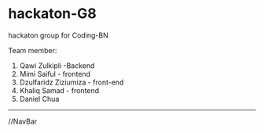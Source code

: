 # hackaton-G8
hackaton group for Coding-BN

Team member: 
1) Qawi Zulkipli -Backend
2) Mimi Saiful - frontend
3) Dzulfaridz Ziziumiza - front-end
4) Khaliq Samad - frontend
5) Daniel Chua

---------------------------------------------------------

//NavBar


</html>
<html>
  <head>
    <style>
      /* Style the navbar */
      .navbar {
        overflow: hidden;
        background-color: #333;
        font-family: Arial, Helvetica, sans-serif;
      }

      /* Navbar links */
      .navbar a {
        float: left;
        display: block;
        color: white;
        text-align: center;
        padding: 14px 16px;
        text-decoration: none;
      }

      /* Navbar search */
      .navbar form {
        float: right;
        margin-top: 10px;
        margin-right: 16px;
      }

      .navbar input[type=text] {
        padding: 6px;
        border: none;
        border-radius: 4px;
        margin-right: 10px;
      }

      .navbar button {
        background-color: #4CAF50;
        color: white;
        border: none;
        border-radius: 4px;
        cursor: pointer;
      }

      .navbar button:hover {
        background-color: #45a049;
      }
    </style>
  </head>
  <body>

    <div class="navbar">
      <a href="#">Home</a>
      <a href="#">Graph</a>
      <a href="#">Input</a>
      <a href="#">Comparison</a>
      <a href="#">About Us</a>
      

      <form>
        <input type="text" placeholder="Search...">
        <button type="submit">Go</button>
      </form>
    </div>

  </body>
</html>

------------------------------------------------
//Carousel


<!DOCTYPE html>
<html lang="en">
<head>
    <style>
        /* default stylings */
        * {
            box-sizing: border-box;
            margin: 0;
            padding: 0;
        }
  
        /* provides background color to body */
        body {
            background-color:black;
        }
  
        /* ----- container stylings: 
        -> centers the whole content of the page
        -> defines width and height for container ----- */
        .container {
            display: flex;
            flex-direction: column;
            justify-content: center;
            align-items: center;
            margin: auto;
            width: 800px;
            height: 500px;
        }
        /* ----- end of container stylings ----- */
  
        /* provides padding to main heading */
        .main-heading {
            color:#308d46;
            padding: 2rem 0 2rem 0;
        }
  
        .content {
            position: relative;
        }
  
        /* ----- carousel content stylings ----- */
        /* places the carousel content on center of the carousel */
        .carousel-content {
            position: absolute;
            /*to center the content horizontally and vertically*/
            top: 50%;
            left: 50%;
            transform: translate(-50%, -50%); 
            text-align: center;
            z-index: 50;
        }
        .carousel-heading {
            font-size: 3rem;
            color: #308d46;
            margin-bottom: 1rem;
        }
        /*----- end of carousel content stylings ----- */
  
        /* ----- slideshow stylings ----- */
        .slideshow {
            height: 70%;
            overflow: hidden; /* to hide slides in x-direction */
            position: relative;
        }
        /* wrapper which wraps all the slideshow images stylings */
        .slideshow-wrapper {
            display: flex;
            /* We give it width as 400% because we are making a 
               4 image carousel. If you want to make for example, 
               5 images carousel, then give width as 500%. */
            width: 400%;
            height: 100%;
            position: relative;
            /* you can change the animation settings from below */
            animation: slideshow 20s infinite;
         }
        /* define width and height for images*/
        .slide {
            width: 100%;
            height: 100%;
        }
        .slide-img {
            width: 100%;
            height: 100%;
            object-fit: cover; 
        }
        /* @keyframes are used to provide animations
           We make these settings for 4 image carousel.
           Make modification according to your needs. */
        @keyframes slideshow {
            0%  { left: 0; }
            10% { left: 0; }
            15% { left: -100%; }
            25% { left: -100%; }
            30% { left: -200%; }
            40% { left: -200%; }
            45% { left: -300%; }
            55% { left: -300%; }
            60% { left: -200%; }
            70% { left: -200%; }
            75% { left: -100%; }
            85% { left: -100%; }
            90% { left: 0%; }
        }
        /* ----- end of slideshow stylings ----- */
  
        /* ----- carousel control buttons stylings ----- */
        .slide-btn {
            background-color: #bbb;
            border-radius: 50%;
            border: .2rem solid green;
            width: 1.2rem;
            height: 1.2rem;
            outline: none;
            cursor: pointer;
            /* stylings for positioning the buttons at
               the bottom of the carousel */
            position: absolute;
            bottom: 3%;
            left: 50%;
            transform: translateX(-50%);
            z-index: 70;
        }
        /* As we provide position as absolute, 
        the buttons places one over the other. 
        So, we have to place them individually
        at their correct positions. */
        .slide-btn-1 {
            left: 45%;
        }
        .slide-btn-2 {
            left: 50%;
        }
        .slide-btn-3 {
            left: 55%;
        }
        .slide-btn-4 {
            left: 60%;
        }
        /* When we focus on the particular button, 
        the animation stops to that particular image 
        to which the button is associated. */
        .slide-btn-1:focus~.slideshow-wrapper {
            animation: none;
            left: 0;
        }
        .slide-btn-2:focus~.slideshow-wrapper {
            animation: none;
            left: -100%;
        }
        .slide-btn-3:focus~.slideshow-wrapper {
            animation: none;
            left: -200%;
        }
        .slide-btn-4:focus~.slideshow-wrapper {
            animation: none;
            left: -300%;
        }
        /* when we focus on the button, the background color changes */
        .slide-btn:focus {
            background-color: #308d46;
        }
        /* ----- end of carousel control buttons stylings ----- */
    </style>
    </head>
<body>
   
   
    <div class="container">
        <h1 class="main-heading">Finance App</h1>
        <div class="content">
            <!-- The content which is placed at the center of the carousel -->
            <div class="carousel-content">
                <!-- <h1 class="carousel-heading">
                    $$$
                </h1>
                <h3>Ca$h</h3> -->
            </div>
            <div class="slideshow">
                <!-- carousel control buttons -->
                <button class="slide-btn slide-btn-1"></button>
                <button class="slide-btn slide-btn-2"></button>
                <button class="slide-btn slide-btn-3"></button>
                <button class="slide-btn slide-btn-4"></button>
                <!-- carousel wrapper which contains all images -->
                <div class="slideshow-wrapper">
                    <div class="slide">
                        <img class="slide-img"
                            src=
"https://th.bing.com/th/id/R.0c4c38d8c192fd1cda158fea1bb9f176?rik=HFBEqsMtal59mQ&pid=ImgRaw&r=0" alt="image 1">
                    </div>
                    <div class="slide">
                        <img class="slide-img"
                            src=
"https://th.bing.com/th/id/R.f00b1fdce66a677a444f678b53dbef7e?rik=dv1NLUmMCsET4g&pid=ImgRaw&r=0" alt="image 2">
                    </div>
                    <div class="slide">
                        <img class="slide-img" src=
"https://th.bing.com/th/id/R.639b2c4816f44634f873df6bdb3e8e3b?rik=PQHdjXtE8Y789Q&riu=http%3a%2f%2fcarleton.ca%2ffinancialservices%2fwp-content%2fuploads%2ffs-banner.jpg&ehk=C8drAsOlHIsbe7UmchyJHRgeE3bVZfTlY0a8GYSrBVQ%3d&risl=&pid=ImgRaw&r=0" alt="image 3">
                    </div>
                    <div class="slide">
                        <img class="slide-img" src=
"https://www.surrey.ac.uk/sites/default/files/styles/banner_image_1500x470/public/2018-02/economics-and-finance-banner-image.jpg?itok=Fq_kxmXu" alt="image 4">
                    </div>
                </div>
            </div>
        </div>
    </div>
</body>
</html>


-----------------------------------------------
//comparison page

<!DOCTYPE html>
<html lang="en">

<head>
    <meta charset="UTF-8">
    <meta http-equiv="X-UA-Compatible" content="IE=edge">
    <meta name="viewport" content="width=device-width, initial-scale=1.0">
    <title>Document</title>
    <link rel="stylesheet" href="../css/comparison.css">
</head>

<body>
    <div class="navbar">
        <a href="#" class="href">Home</a>
        <a href="#" class="href">Graph</a>
        <a href="#" class="href">Input</a>
        <a href="#" class="href">Comparison</a>
        <a href="#" class="href">About us</a>
        <form action=""><input type="text" placeholder="Search..."><button type="submit" class="submit">Go</button>
        </form>
    </div>

    <!-- <h2 class="page-header">Comparison</h2> -->

    <div class="wrapper">
        <div class="searchitem">
            <form action="" class="form">
                <input type="text" class="searchinput" placeholder="Search" autocomplete="off" onkeyup="search()">
                <button class="submit" type="submit" placehodler="Search">Search</button>
            </form>
        </div>

        <div class="table">
            <table>
                <thead>
                    <tr>
                        <th>Item</th>
                        <th>Price</th>
                        <th>Location</th>
                    </tr>
                </thead>
                <tbody>
                    <tr></tr>
                </tbody>
            </table>
        </div>
    </div> 
</body>

</html>

//comparison.css

@import url('https://fonts.googleapis.com/css2?family=Caladea:ital,wght@0,400;0,700;1,400;1,700&display=swap');

* {
    margin: 0;
    padding: 0;
    font-size: 20px;
    font-family: 'Caladea' serif;
}

/* navbar */
.navbar {
    overflow: hidden;
    background-color: #1f2833;
    font-family: Arial, Helvetica, sans-serif;
}

.navbar a {
    color: #45a29e;
    float: left;
    display: block;
    text-align: center;
    padding: 14px 16px;
    text-decoration: none;
    font-size: smaller;
}

.navbar form {
    float: right;
    margin-top: 10px;
    margin-right: 16px;
}

.navbar input[type=text] {
    padding: 6px;
    border: none;
    border-radius: 4px;
    margin-right: 10px;
}

.navbar button {
    background-color: #45a29e;
    color: #fff;
    border: none;
    border-radius: 4px;
    cursor: pointer;
}

.navbar button:hover {
    background-color: #45a049;
}

/* background */
body {
    background: linear-gradient(0deg, rgba(11, 12, 16, 0.95), rgba(11, 12, 16, 0.95)), url(../images/background.jpeg);
    justify-content: left;
    position:relative;
}

/* search/filter bar */

.searchitem {
    display: flex;
    position: absolute;
    transform: translate(-12.9%, -90%);
    
}

.form {
    display: flex;
    padding: 40px;
    gap: 20px;
    margin-left: 100 auto;
}

.searchinput {
    font-size: small;
    height: 30px;
}

button.submit {
    font-size: 15px;
    padding: 4px;
}

/* table */

.wrapper {
    display: flex;
    flex-direction: column;
    justify-content: left;
    align-items: left;
    width: 85%;
    background-color: fff;
    min-height: 300px;
    margin: 0 auto;
    border: 1px solid #ccc;
    position: absolute;
    transform: translate(9%, 30%);
}

table {
    width: 100%;
    border: 1px solid #ccc;
    border-collapse: collapse;

}

thead {
    background-color: #f5f5f5;
    color: aqua;

}

td, th {
    border: 1px solid #ccc;
    padding: 5px;
    text-align: center;
    color: #45a29e;

}

---------------------------------
UPDATED--
----

//LOGINPAGE
////HTML
<!DOCTYPE html>
<html lang="en">

<head>
	<meta charset="UTF-8">
	<meta http-equiv="X-UA-Compatible" content="IE=edge">
	<meta name="viewport" content="width=device-width, initial-scale=1.0">
	<title>Document</title>
	<link rel="stylesheet" href="../css/Loginpage.css" class="stylesheet">
</head>

<body>
	<!-- <h3 class="title">App Name</h3> -->
	<div class="container">
		<div class="main">
			<input type="checkbox" id="chk" aria-hidden="true">

			<div class="login">
				<div class="errormessage" id="errormessage"></div>
				<form class="form" id="loginform">
					<label for="chk" aria-hidden="true" id="login">Login</label>
					<input class="input" type="text" name="username" placeholder="Username" id="username" required="">
					<input class="input" type="password" name="pswd" placeholder="Password" id="password" required="">
					<button id="btn">Log in</button>
				</form>
			</div>

			<div class="register">
				<form class="form" id="regform">
					<label for="chk" aria-hidden="true" id="register">Register</label>
					<input class="input" type="text" name="txt" placeholder="Username" required="" id="un">
					<input class="input" type="email" name="email" placeholder="Email" required="" id="email">
					<input class="input" type="password" name="pswd" placeholder="Password" required="" id="pw">
					<button>Register</button>
				</form>
			</div>
		</div>
	</div>
	<script src="../javascript/Loginpage.js"></script>
</body>
</html>

////CSS
@import url('https://fonts.googleapis.com/css2?family=Caladea:ital,wght@0,400;0,700;1,400;1,700&display=swap');

* {
    margin: 0;
    padding: 0;
    font-size: 20px
}

body {
    background: linear-gradient(0deg, rgba(11, 12, 16, 0.95), rgba(11, 12, 16, 0.95)), url(../images/background.jpeg); 
}

 /* .div {
    width: 100%;
    text-align: center;
}

.title {
    display: inline-flex;
    color: #66fcf1;
    font-weight: bold;

}  */

.container {
    display: flex;
    justify-content: center;
    align-items: center;
    height: 100vh;

}

.main {
    position: relative;
    display: flex;
    flex-direction: column;
    background-color: #1f2833;
    max-height: 480px;
    overflow: hidden;
    width: 400px;
    border-radius: 12px;
    box-shadow: 7px 7px 10px 3px #45a29e;
    
}

.form {
    display: flex;
    flex-direction: column;
    gap: 14px;
    padding: 3.65px;
    justify-content: center;
}

#chk {
    display: none;
}

.errormessage{
    color: red;
    font-size:10px;
    display: flex;
    justify-content: center;
    transform: translateY(1500%);
}
.login {
    position: relative;
    width: 100%;
    height: 100%;
}

.login label {
    margin: 24% 0 5%;
}

label {
    font-size: 2rem;
    justify-content: center;
    display: flex;
    font-weight: bold;
    cursor: pointer;
    transition: .5s ease-in-out;
    font-family: 'Caladea', serif;
}

#login {
    color: #66fcf1;
}

#register {
    color: #1f2833;
}

.input {
    width: 95%;
    height: 30px;
    padding: 10px;
    background-color: #e0dede;
    border: none;
    outline: none;
    border-radius: 3px;
    font-size: 14px;
}

.register {
    background: #66fcf1;
    border-radius: 20% / 5%;
    transform: translateY(5%);
    transition:.8s ease-in-out;
}

.register label {
    color: #66fcf1;
    transform: scale(.6); 
}

#chk:checked ~ .register {
    transform: translateY(-60%);
}

#chk:checked ~ .register label{
    transform:scale(1);
    margin: 10% 0 5%;
}

#chk:checked ~ .login label {
    transform: scale(.6);
    margin: 5% 0 5%;
}

.form button {
    width: 85%;
    height: 40px;
    margin: 12px auto 10%;
    color:#fff;
    background: #45a29e;
    font-size: 1rem;
    font-weight: bold;
    border: none;
    border-radius: 4px;
    cursor: pointer;
    transition: .2s ease-in;
    font-size: 15px;
}

.form button:hover {
    background-color: rgb(75,175,178);
}

////JS
const form = document.getElementById('loginform');
const usernameInput = document.getElementById('username');
const passwordInput = document.getElementById('password');
const errormessage = document.getElementById('errormessage');

console.log(usernameInput);
console.log(passwordInput);

form.addEventListener('submit', (e) => {
    e.preventDefault();

    const username = usernameInput.value;
    const password = passwordInput.value;

    if (!username || !password) {
        // alert('Please enter a username and password');
        errormessage.textContent = 'Please enter a username and password';
        return;
    };

    // login(username, password);
    if (username === 'user' && password === 'user') {
        window.location.href = '../pages/homepage.html';
    } else {
        // alert('Invalid Credentials');
        errormessage.textContent = 'Invalid Credentials';
        setTimeout(() => {
            errormessage.style.display = 'none';
        }, 2000);
        usernameInput.value='';
        passwordInput.value='';
    };
});

const regform = document.getElementById('regform');
const unInput = document.getElementById('un');
const pwInput = document.getElementById('pw');
const emailInput = document.getElementById('email');

regform.addEventListener('submit', (e) => {
    e.preventDefault();

    const username = unInput.value;
    const password = pwInput.value;
    const email = emailInput.value;

    if (!username || !password || !email) {
        alert('Please enter a username, password and email');
        return;
    };

    if (username === 'user' && password === 'user' && email === 'user@gmail.com') {
        window.location.href = '../pages/homepage.html';
    } else {
        alert('Invalid Credentials');
    };
});

------------------------------------------------------
//HOMEPAGE

////HTML
<!DOCTYPE html>
<html lang="en">

<head>
    <meta charset="UTF-8">
    <meta http-equiv="X-UA-Compatible" content="IE=edge">
    <meta name="viewport" content="width=device-width, initial-scale=1.0">
    <title>Document</title>
    <link rel="stylesheet" href="../css/homepage.css" class="stylesheet">
</head>

<body>
    <!-- navbar -->
    <div class="navbar">
        <a href="./homepage.html" class="href">Home</a>
        <a href="./graphpage.html" class="href">Graph</a>
        <a href="./inputpage.html" class="href">Input</a>
        <a href="./comparisonpage.html" class="href">Comparison</a>
        <a href="#" class="href">About us</a>
        <form action=""><input type="text" placeholder="Search..."><button type="submit" class="submit">Go</button>
        </form>
    </div>

    <!-- carousel -->
    <div class="container">
        <h1 class="main-heading main-heading--shadow" data-text="Finance App">Finance App</h1>
        <div class="content">
            <!-- The content which is placed at the center of the carousel -->
            <div class="carousel-content">
                <!-- <h1 class="carousel-heading">
                    $$$
                </h1>
                <h3>Ca$h</h3> -->
            </div>
            <div class="slideshow">
                <!-- carousel control buttons -->
                <button class="slide-btn slide-btn-1"></button>
                <button class="slide-btn slide-btn-2"></button>
                <button class="slide-btn slide-btn-3"></button>
                <button class="slide-btn slide-btn-4"></button>
                <!-- carousel wrapper which contains all images -->
                <div class="slideshow-wrapper">
                    <div class="slide">
                        <img class="slide-img"
                            src="https://th.bing.com/th/id/R.0c4c38d8c192fd1cda158fea1bb9f176?rik=HFBEqsMtal59mQ&pid=ImgRaw&r=0"
                            alt="image 1">
                    </div>
                    <div class="slide">
                        <img class="slide-img"
                            src="https://th.bing.com/th/id/R.f00b1fdce66a677a444f678b53dbef7e?rik=dv1NLUmMCsET4g&pid=ImgRaw&r=0"
                            alt="image 2">
                    </div>
                    <div class="slide">
                        <img class="slide-img"
                            src="https://th.bing.com/th/id/R.639b2c4816f44634f873df6bdb3e8e3b?rik=PQHdjXtE8Y789Q&riu=http%3a%2f%2fcarleton.ca%2ffinancialservices%2fwp-content%2fuploads%2ffs-banner.jpg&ehk=C8drAsOlHIsbe7UmchyJHRgeE3bVZfTlY0a8GYSrBVQ%3d&risl=&pid=ImgRaw&r=0"
                            alt="image 3">
                    </div>
                    <div class="slide">
                        <img class="slide-img"
                            src="https://www.surrey.ac.uk/sites/default/files/styles/banner_image_1500x470/public/2018-02/economics-and-finance-banner-image.jpg?itok=Fq_kxmXu"
                            alt="image 4">
                    </div>
                </div>
            </div>
        </div>
    </div>

    <!-- content -->
    <div class="containers">
        <div class="card">
            <div class="card-content">
                <h1>Welcome!</h1>
                <p>
                    We are very happy that you're willing to check out our service!<br>
                    The following are steps you could follow to use our features!
                </p>
                <br>
                <hr>
                <br>
                <h2>Firstly,</h2>
                <h4>Upload your photo into the App in the Input Page</h4>
                <h2>Secondly,</h2>
                <h4>Wait for the photo to be converted</h4>
                <h2>Thirdly,</h2>
                <h4>Once done, look in the Graph Page</h4>
                <h2>Lastly,</h2>
                <h4>The Graph will show your spending behaviour</h4>

                <h5 class="card-footer">And you can start analysing and budgeting!</h5>
            </div>
        </div>
    </div>
</body>

</html>

////CSS
@import url('https://fonts.googleapis.com/css2?family=Caladea:ital,wght@0,400;0,700;1,400;1,700&display=swap');

* {
    margin: 0;
    padding: 0;
    font-size: 20px;
    font-family: 'Caladea' serif;
}

body {
    background: linear-gradient(0deg, rgba(11, 12, 16, 0.98), rgba(11, 12, 16, 0.98)), url(../images/background.jpeg);
}

/* navbar */
.navbar {
    overflow: hidden;
    background-color: #1f2833;
    font-family: Arial, Helvetica, sans-serif;
}

.navbar a {
    color: #45a29e;
    float: left;
    display: block;
    text-align: center;
    padding: 14px 16px;
    text-decoration: none;
    font-size: smaller;
}

.navbar form {
    float: right;
    margin-top: 10px;
    margin-right: 16px;
}

.navbar input[type=text] {
    padding: 6px;
    border: none;
    border-radius: 4px;
    margin-right: 10px;
}

.navbar button {
    background-color: #45a29e;
    color: #fff;
    border: none;
    border-radius: 4px;
    cursor: pointer;
}

.navbar button:hover {
    background-color: #45a049;
}


/* default stylings */
* {
    box-sizing: border-box;
    margin: 0;
    padding: 0;
}

/* provides background color to body */
/* body {
    background-color: black;
} */

/* ----- container stylings: 
        -> centers the whole content of the page
        -> defines width and height for container ----- */
.container {
    display: flex;
    flex-direction: column;
    justify-content: center;
    align-items: center;
    margin: auto;
    width: 800px;
    height: 500px;
}

/* ----- end of container stylings ----- */

/* provides padding to main heading */
.main-heading {
    color: #66fcf1;
    padding: 2rem 0 2rem 0;
    text-transform: uppercase;
    font-weight: bolder;
    position:relative;
}

.main-heading--shadow::before {
    color: #1f2833;
    content:attr(data-text);
    margin-top: 0.875rem;
    opacity: 0.7;
    position: absolute;
    transform: perspective(200px) rotateX(40deg) scale(0.83);
    z-index: -1;
}

.content {
    position: relative;
}

/* ----- carousel content stylings ----- */
/* places the carousel content on center of the carousel */
.carousel-content {
    position: absolute;
    /*to center the content horizontally and vertically*/
    top: 50%;
    left: 50%;
    transform: translate(-50%, -50%);
    text-align: center;
    z-index: 50;
}

.carousel-heading {
    font-size: 3rem;
    color: #308d46;
    margin-bottom: 1rem;
}

/*----- end of carousel content stylings ----- */

/* ----- slideshow stylings ----- */
.slideshow {
    height: 70%;
    overflow: hidden;
    /* to hide slides in x-direction */
    position: relative;
}

/* wrapper which wraps all the slideshow images stylings */
.slideshow-wrapper {
    display: flex;
    /* We give it width as 400% because we are making a 
               4 image carousel. If you want to make for example, 
               5 images carousel, then give width as 500%. */
    width: 400%;
    height: 100%;
    position: relative;
    /* you can change the animation settings from below */
    animation: slideshow 20s infinite;
}

/* define width and height for images*/
.slide {
    width: 100%;
    height: 100%;
}

.slide-img {
    width: 100%;
    height: 100%;
    object-fit: cover;
}

/* @keyframes are used to provide animations
           We make these settings for 4 image carousel.
           Make modification according to your needs. */
@keyframes slideshow {
    0% {
        left: 0;
    }

    10% {
        left: 0;
    }

    15% {
        left: -100%;
    }

    25% {
        left: -100%;
    }

    30% {
        left: -200%;
    }

    40% {
        left: -200%;
    }

    45% {
        left: -300%;
    }

    55% {
        left: -300%;
    }

    60% {
        left: -200%;
    }

    70% {
        left: -200%;
    }

    75% {
        left: -100%;
    }

    85% {
        left: -100%;
    }

    90% {
        left: 0%;
    }
}

/* ----- end of slideshow stylings ----- */

/* ----- carousel control buttons stylings ----- */
.slide-btn {
    background-color: #bbb;
    border-radius: 50%;
    border: .2rem solid green;
    width: 1.2rem;
    height: 1.2rem;
    outline: none;
    cursor: pointer;
    /* stylings for positioning the buttons at
               the bottom of the carousel */
    position: absolute;
    bottom: 3%;
    left: 50%;
    transform: translateX(-50%);
    z-index: 70;
}

/* As we provide position as absolute, 
        the buttons places one over the other. 
        So, we have to place them individually
        at their correct positions. */
.slide-btn-1 {
    left: 45%;
}

.slide-btn-2 {
    left: 50%;
}

.slide-btn-3 {
    left: 55%;
}

.slide-btn-4 {
    left: 60%;
}

/* When we focus on the particular button, 
        the animation stops to that particular image 
        to which the button is associated. */
.slide-btn-1:focus~.slideshow-wrapper {
    animation: none;
    left: 0;
}

.slide-btn-2:focus~.slideshow-wrapper {
    animation: none;
    left: -100%;
}

.slide-btn-3:focus~.slideshow-wrapper {
    animation: none;
    left: -200%;
}

.slide-btn-4:focus~.slideshow-wrapper {
    animation: none;
    left: -300%;
}

/* when we focus on the button, the background color changes */
.slide-btn:focus {
    background-color: #308d46;
}

/* ----- end of carousel control buttons stylings ----- */

/* content */
.containers {
    display: flex;
    justify-self: center;
    justify-content: center;
    margin-bottom: 50px;
}
.card {
    width: 80%;
    min-height: 254px;
    border-radius: 30px;
    background: #0b0c10;
    box-shadow: 15px 15px 30px rgba(91, 239, 215, 0.2),
        -15px -15px 30px rgba(102, 252, 241, 0.3);
}

.card-content {
    padding: 50px;
    justify-content: center;
    align-content: center;
}

h1 {
    font-size: 2.2rem;
    display: flex;
    justify-content: center;
    color: #66fcf2;
    font-family: 'Caladea', serif;
    font-style: italic;
    margin: 10px;
}

p {
    font-size: 0.7rem;
    color: #45a29e;
    text-align: center;
    font-family: 'Times New Roman', Times, serif;
}

h2{
    font-size: 1.1rem;
    color: #45a29e;
    text-align: center;
}

h4{
    font-size: 0.8rem;
    color: #c5c6c7;
    text-align: center;
    margin-bottom: 30px;
    font-family: 'Times New Roman', Times, serif;
}

.card-footer {
    color: #66fcf2;
    font-size: 0.7rem;
    text-align: center;
    font-weight: lighter;
}

----------------------------------------------
//GRAPHPAGE

////HTML
<!DOCTYPE html>
<html lang="en">
<head>
    <meta charset="UTF-8">
    <meta http-equiv="X-UA-Compatible" content="IE=edge">
    <meta name="viewport" content="width=device-width, initial-scale=1.0">
    <title>Document</title>
    <link rel="stylesheet" href="../css/graphpage.css">
</head>
<body>
    <div class="navbar">
        <a href="./homepage.html" class="href">Home</a>
        <a href="./graphpage.html" class="href">Graph</a>
        <a href="./inputpage.html" class="href">Input</a>
        <a href="./comparisonpage.html" class="href">Comparison</a>
        <a href="#" class="href">About us</a>
        <form action=""><input type="text" placeholder="Search..."><button type="submit" class="submit">Go</button>
        </form>
    </div>
    <div class="row">
        <div class="col-7">
            <div class="graph">
                <!-- something goes here -->
            </div>
        </div>
        <div class="col-5">
            <div class="summary">
                <!-- something also goes here -->
            </div>
        </div>
    </div>
</body>
</html>

////CSS
@import url('https://fonts.googleapis.com/css2?family=Caladea:ital,wght@0,400;0,700;1,400;1,700&display=swap');

* {
    margin: 0;
    padding: 0;
    font-size: 20px;
    font-family: 'Caladea' serif;
}

/* navbar */
.navbar {
    overflow: hidden;
    background-color: #1f2833;
    font-family: Arial, Helvetica, sans-serif;
}

.navbar a {
    color: #45a29e;
    float: left;
    display: block;
    text-align: center;
    padding: 14px 16px;
    text-decoration: none;
    font-size: smaller;
}

.navbar form {
    float: right;
    margin-top: 10px;
    margin-right: 16px;
}

.navbar input[type=text] {
    padding: 6px;
    border: none;
    border-radius: 4px;
    margin-right: 10px;
}

.navbar button {
    background-color: #45a29e;
    color: #fff;
    border: none;
    border-radius: 4px;
    cursor: pointer;
}

.navbar button:hover {
    background-color: #45a049;
}


/* body */

body {
    background: linear-gradient(0deg, rgba(11, 12, 16, 0.95), rgba(11, 12, 16, 0.95)), url(../images/background.jpeg); 
}

.col-7 {
    width: 50%;
    display: flex;
    float: left;
    position: relative;
}

.graph {
    position: absolute;
    display: flex;
    float: left;
    border: #0b0c10 solid;
    border-radius: 10px;
    width: 100%;
    height: 50vh;
    transform: translate(5%, 20%);
    margin: 28px;
    background-color: #0b0c10;
    box-shadow: 15px 15px 30px rgba(91, 239, 215, 0.1),
    -10px -10px 20px rgba(102, 252, 241, 0.1);
}

.col-5 {
    width: 40%;
    display: flex;
    float: right;
    position: relative;
}

.summary {
    display: flex;
    float: right;
    position: absolute;
    width: 80%;
    border: #0b0c10 solid;
    height: 50vh;
    border-radius: 10px;
    margin: 28px;
    transform: translateY(20%);
    color: #c5c6c7;
    background-color: #0b0c10;
    box-shadow: 15px 15px 30px rgba(91, 239, 215, 0.1),
    -10px -10px 20px rgba(102, 252, 241, 0.1);
}

---------------------------------------------------
//COMPARISONPAGE

////HTML
<!DOCTYPE html>
<html lang="en">

<head>
    <meta charset="UTF-8">
    <meta http-equiv="X-UA-Compatible" content="IE=edge">
    <meta name="viewport" content="width=device-width, initial-scale=1.0">
    <title>Document</title>
    <link rel="stylesheet" href="../css/comparison.css">
</head>

<body>
    <div class="navbar">
        <a href="./homepage.html" class="href">Home</a>
        <a href="./graphpage.html" class="href">Graph</a>
        <a href="./inputpage.html" class="href">Input</a>
        <a href="./comparisonpage.html" class="href">Comparison</a>
        <a href="#" class="href">About us</a>
        <form action=""><input type="text" placeholder="Search..."><button type="submit" class="submit">Go</button>
        </form>
    </div>

    <!-- <h2 class="page-header">Comparison</h2> -->

    <div class="wrapper">
        <div class="searchitem">
            <form action="" class="form">
                <input type="text" class="searchinput" placeholder="Search" autocomplete="off" onkeyup="search()">
                <button class="submit" type="submit" placehodler="Search">Search</button>
            </form>
        </div>

        <div class="table">
            <table>
                <thead>
                    <tr>
                        <th>Item</th>
                        <th>Price</th>
                        <th>Location</th>
                    </tr>
                </thead>
                <tbody>
                    <tr></tr>
                </tbody>
            </table>
        </div>
    </div> 
</body>

</html>

////CSS
@import url('https://fonts.googleapis.com/css2?family=Caladea:ital,wght@0,400;0,700;1,400;1,700&display=swap');

* {
    margin: 0;
    padding: 0;
    font-size: 20px;
    font-family: 'Caladea' serif;
}

/* navbar */
.navbar {
    overflow: hidden;
    background-color: #1f2833;
    font-family: Arial, Helvetica, sans-serif;
}

.navbar a {
    color: #45a29e;
    float: left;
    display: block;
    text-align: center;
    padding: 14px 16px;
    text-decoration: none;
    font-size: smaller;
}

.navbar form {
    float: right;
    margin-top: 10px;
    margin-right: 16px;
}

.navbar input[type=text] {
    padding: 6px;
    border: none;
    border-radius: 4px;
    margin-right: 10px;
}

.navbar button {
    background-color: #45a29e;
    color: #fff;
    border: none;
    border-radius: 4px;
    cursor: pointer;
}

.navbar button:hover {
    background-color: #45a049;
}

/* background */
body {
    background: linear-gradient(0deg, rgba(11, 12, 16, 0.95), rgba(11, 12, 16, 0.95)), url(../images/background.jpeg);
}

/* search/filter bar */

.searchitem {
    display: flex;
    position: absolute;
    transform: translate(-12.9%, -90%);
    
}

.form {
    display: flex;
    padding: 40px;
    gap: 20px;
    margin-left: 100 auto;
}

.searchinput {
    font-size: small;
    height: 30px;
}

button.submit {
    font-size: 15px;
    padding: 4px;
}

/* table */

.wrapper {
    display: flex;
    flex-direction: column;
    justify-content: left;
    align-items: left;
    width: 85%;
    background-color: #0b0c10;
    min-height: 300px;
    margin: 0 auto;
    border: 1px solid #1f2833;
    position: absolute;
    transform: translate(9%, 30%);
    box-shadow: 15px 15px 30px rgba(91, 239, 215, 0.2),
    -10px -10px 20px rgba(102, 252, 241, 0.3);
}

table {
    width: 100%;
    border: 1px solid #ccc;
    border-collapse: collapse;

}

thead {
    background-color: #f5f5f5;
    color: aqua;

}

td, th {
    border: 1px solid #ccc;
    padding: 5px;
    text-align: center;
    color: #45a29e;

}

--------------------------------------------------
